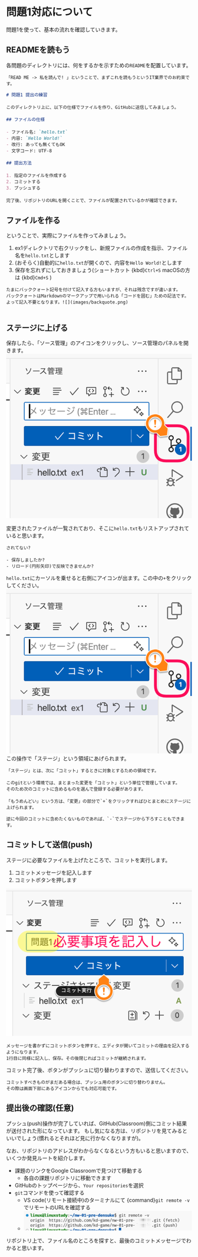 # 問題1対応について

問題1を使って、基本の流れを確認していきます。

## READMEを読もう

各問題のディレクトリには、何をするかを示すための`README`を配置しています。

```{note}
「READ ME -> 私を読んで! 」ということで、まずこれを読もうというIT業界でのお約束です。
```

```markdown
# 問題1 提出の練習

このディレクトリ上に、以下の仕様でファイルを作り、GitHubに送信してみましょう。

## ファイルの仕様

- ファイル名: `hello.txt`
- 内容: `Hello World!`
- 改行: あっても無くてもOK
- 文字コード: UTF-8

## 提出方法

1. 指定のファイルを作成する
2. コミットする
3. プッシュする

完了後、リポジトリのURLを開くことで、ファイルが配置されているかが確認できます。
```

## ファイルを作る

ということで、実際にファイルを作ってみましょう。

1. ex1ディレクトリで右クリックをし、新規ファイルの作成を指示、ファイル名を`hello.txt`とします
2. (おそらく)自動的に`hello.txt`が開くので、内容を`Hello World!`とします
3. 保存を忘れずにしておきましょう(ショートカット {kbd}`Ctrl+S` macOSの方は {kbd}`Cmd+S` )

```{note}
たまにバッククォート記号を付けて記入する方もいますが、それは残念ですが違います。
バッククォートはMarkdownのマークアップで用いられる「コードを囲む」ための記法です。
よって記入不要となります。![](images/backquote.png)


```

## ステージに上げる

保存したら、「ソース管理」のアイコンをクリックし、ソース管理のパネルを開きます。
![](images/git-icon.png)

変更されたファイルが一覧されており、そこに`hello.txt`もリストアップされていると思います。

```{note}
されてない?

- 保存しましたか?
- リロード(円形矢印)で反映できませんか?
```

`hello.txt`にカーソルを乗せると右側にアイコンが出ます。この中の`+`をクリックしてください。
![](images/git-icon.png)
この操作で「ステージ」という領域にあげられます。

```{note}
「ステージ」とは、次に「コミット」するときに対象とするための領域です。

このgitという環境では、まとまった変更を「コミット」という単位で管理しています。
そのため次のコミットに含めるものを選んで登録する必要があります。

「もうめんどい」という方は、「変更」の部分で`+`をクリックすればひとまとめにステージに上げられます。
```

```{note}
逆に今回のコミットに含めたくないものであれば、`-`でステージから下ろすこともできます。
```

## コミットして送信(push)

ステージに必要なファイルを上げたところで、コミットを実行します。

1. コミットメッセージを記入します
2. コミットボタンを押します

![](images/git-commit.png)

```{warning}
メッセージを書かずにコミットボタンを押すと、エディタが開いてコミットの理由を記入するようになります。
1行目に同様に記入し、保存。その後閉じればコミットが継続されます。
```

コミット完了後、ボタンがプッシュに切り替わりますので、送信してください。

```{note}
コミットすべきものがまだある場合は、プッシュ用のボタンに切り替わりません。
その際は画面下部にあるアイコンからでも対応可能です。
```

## 提出後の確認(任意)

プッシュ(push)操作が完了していれば、GitHub(Classroom)側にコミット結果が送付された形になっています。
もし気になる方は、リポジトリを見てみるといいでしょう(慣れるとそれほど見に行かなくなりますが)。

なお、リポジトリのアドレスがわからなくなるという方もいると思いますので、いくつか発見ルートを紹介します。

- 課題のリンクをGoogle Classroomで見つけて移動する
  - 各自の課題リポジトリに移動できます
- GitHubのトップページから、`Your repositories`を選択
- `git`コマンドを使って確認する
  - VS code(リモート接続中)のターミナルにて {command}`git remote -v` でリモートのURLを確認する
  - ![](images/git-remote.png)

リポジトリ上で、ファイル名のところを探すと、最後のコミットメッセージでわかると思います。
